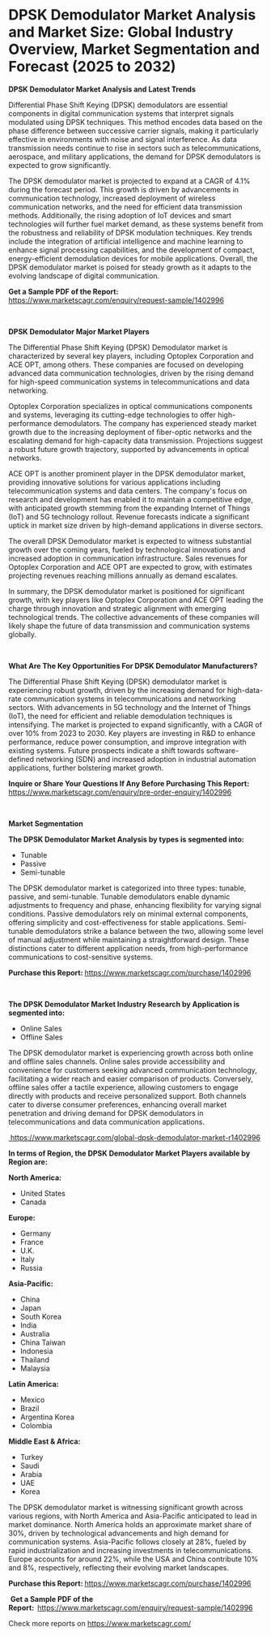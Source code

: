 <p><h1>DPSK Demodulator Market Analysis and Market Size: Global Industry Overview, Market Segmentation and Forecast (2025 to 2032)</h1></p><p><strong>DPSK Demodulator Market Analysis and Latest Trends</strong></p>
<p><p>Differential Phase Shift Keying (DPSK) demodulators are essential components in digital communication systems that interpret signals modulated using DPSK techniques. This method encodes data based on the phase difference between successive carrier signals, making it particularly effective in environments with noise and signal interference. As data transmission needs continue to rise in sectors such as telecommunications, aerospace, and military applications, the demand for DPSK demodulators is expected to grow significantly.</p><p>The DPSK demodulator market is projected to expand at a CAGR of 4.1% during the forecast period. This growth is driven by advancements in communication technology, increased deployment of wireless communication networks, and the need for efficient data transmission methods. Additionally, the rising adoption of IoT devices and smart technologies will further fuel market demand, as these systems benefit from the robustness and reliability of DPSK modulation techniques. Key trends include the integration of artificial intelligence and machine learning to enhance signal processing capabilities, and the development of compact, energy-efficient demodulation devices for mobile applications. Overall, the DPSK demodulator market is poised for steady growth as it adapts to the evolving landscape of digital communication.</p></p>
<p><strong>Get a Sample PDF of the Report:&nbsp;</strong> <a href="https://www.marketscagr.com/enquiry/request-sample/1402996?utm_campaign=2014&utm_medium=2&utm_source=Github&utm_content=ia&utm_term=12012025&utm_id=dpsk-demodulator">https://www.marketscagr.com/enquiry/request-sample/1402996</a></p>
<p>&nbsp;</p>
<p><strong>DPSK Demodulator Major Market Players</strong></p>
<p><p>The Differential Phase Shift Keying (DPSK) Demodulator market is characterized by several key players, including Optoplex Corporation and ACE OPT, among others. These companies are focused on developing advanced data communication technologies, driven by the rising demand for high-speed communication systems in telecommunications and data networking.</p><p>Optoplex Corporation specializes in optical communications components and systems, leveraging its cutting-edge technologies to offer high-performance demodulators. The company has experienced steady market growth due to the increasing deployment of fiber-optic networks and the escalating demand for high-capacity data transmission. Projections suggest a robust future growth trajectory, supported by advancements in optical networks.</p><p>ACE OPT is another prominent player in the DPSK demodulator market, providing innovative solutions for various applications including telecommunication systems and data centers. The company's focus on research and development has enabled it to maintain a competitive edge, with anticipated growth stemming from the expanding Internet of Things (IoT) and 5G technology rollout. Revenue forecasts indicate a significant uptick in market size driven by high-demand applications in diverse sectors.</p><p>The overall DPSK Demodulator market is expected to witness substantial growth over the coming years, fueled by technological innovations and increased adoption in communication infrastructure. Sales revenues for Optoplex Corporation and ACE OPT are expected to grow, with estimates projecting revenues reaching millions annually as demand escalates.</p><p>In summary, the DPSK demodulator market is positioned for significant growth, with key players like Optoplex Corporation and ACE OPT leading the charge through innovation and strategic alignment with emerging technological trends. The collective advancements of these companies will likely shape the future of data transmission and communication systems globally.</p></p>
<p>&nbsp;</p>
<p><strong>What Are The Key Opportunities For DPSK Demodulator Manufacturers?</strong></p>
<p><p>The Differential Phase Shift Keying (DPSK) demodulator market is experiencing robust growth, driven by the increasing demand for high-data-rate communication systems in telecommunications and networking sectors. With advancements in 5G technology and the Internet of Things (IoT), the need for efficient and reliable demodulation techniques is intensifying. The market is projected to expand significantly, with a CAGR of over 10% from 2023 to 2030. Key players are investing in R&D to enhance performance, reduce power consumption, and improve integration with existing systems. Future prospects indicate a shift towards software-defined networking (SDN) and increased adoption in industrial automation applications, further bolstering market growth.</p></p>
<p><strong>Inquire or Share Your Questions If Any Before Purchasing This Report:</strong> <a href="https://www.marketscagr.com/enquiry/pre-order-enquiry/1402996?utm_campaign=2014&utm_medium=2&utm_source=Github&utm_content=ia&utm_term=12012025&utm_id=dpsk-demodulator">https://www.marketscagr.com/enquiry/pre-order-enquiry/1402996</a></p>
<p>&nbsp;</p>
<p><strong>Market Segmentation</strong></p>
<p><strong>The DPSK Demodulator Market Analysis by types is segmented into:</strong></p>
<p><ul><li>Tunable</li><li>Passive</li><li>Semi-tunable</li></ul></p>
<p><p>The DPSK demodulator market is categorized into three types: tunable, passive, and semi-tunable. Tunable demodulators enable dynamic adjustments to frequency and phase, enhancing flexibility for varying signal conditions. Passive demodulators rely on minimal external components, offering simplicity and cost-effectiveness for stable applications. Semi-tunable demodulators strike a balance between the two, allowing some level of manual adjustment while maintaining a straightforward design. These distinctions cater to different application needs, from high-performance communications to cost-sensitive systems.</p></p>
<p><strong>Purchase this Report:&nbsp;</strong><a href="https://www.marketscagr.com/purchase/1402996?utm_campaign=2014&utm_medium=2&utm_source=Github&utm_content=ia&utm_term=12012025&utm_id=dpsk-demodulator">https://www.marketscagr.com/purchase/1402996</a></p>
<p>&nbsp;</p>
<p><strong>The DPSK Demodulator Market Industry Research by Application is segmented into:</strong></p>
<p><ul><li>Online Sales</li><li>Offline Sales</li></ul></p>
<p><p>The DPSK demodulator market is experiencing growth across both online and offline sales channels. Online sales provide accessibility and convenience for customers seeking advanced communication technology, facilitating a wider reach and easier comparison of products. Conversely, offline sales offer a tactile experience, allowing customers to engage directly with products and receive personalized support. Both channels cater to diverse consumer preferences, enhancing overall market penetration and driving demand for DPSK demodulators in telecommunications and data communication applications.</p></p>
<p><a href="https://www.marketscagr.com/global-dpsk-demodulator-market-r1402996?utm_campaign=2014&utm_medium=2&utm_source=Github&utm_content=ia&utm_term=12012025&utm_id=dpsk-demodulator">&nbsp;https://www.marketscagr.com/global-dpsk-demodulator-market-r1402996</a></p>
<p><strong>In terms of Region, the DPSK Demodulator Market Players available by Region are:</strong></p>
<p>
    <p> <strong> North America: </strong>
        <ul>
            <li>United States</li>
            <li>Canada</li>
        </ul>
        </p> 
    <p> <strong> Europe: </strong>
        <ul>
            <li>Germany</li>
            <li>France</li>
            <li>U.K.</li>
            <li>Italy</li>
            <li>Russia</li>
        </ul>
        </p> 
    <p> <strong> Asia-Pacific: </strong>
        <ul>
            <li>China</li>
            <li>Japan</li>
            <li>South Korea</li>
            <li>India</li>
            <li>Australia</li>
            <li>China Taiwan</li>
            <li>Indonesia</li>
            <li>Thailand</li>
            <li>Malaysia</li>
        </ul>
        </p> 
    <p> <strong> Latin America: </strong>
        <ul>
            <li>Mexico</li>
            <li>Brazil</li>
            <li>Argentina Korea</li>
            <li>Colombia</li>
        </ul>
        </p> 
    <p> <strong> Middle East & Africa: </strong>
        <ul>
            <li>Turkey</li>
            <li>Saudi</li>
            <li>Arabia</li>
            <li>UAE</li>
            <li>Korea</li>
        </ul>
    </p>
    </p>
<p><p>The DPSK demodulator market is witnessing significant growth across various regions, with North America and Asia-Pacific anticipated to lead in market dominance. North America holds an approximate market share of 30%, driven by technological advancements and high demand for communication systems. Asia-Pacific follows closely at 28%, fueled by rapid industrialization and increasing investments in telecommunications. Europe accounts for around 22%, while the USA and China contribute 10% and 8%, respectively, reflecting their evolving market landscapes.</p></p>
<p><strong>Purchase this Report: </strong><a href="https://www.marketscagr.com/purchase/1402996?utm_campaign=2014&utm_medium=2&utm_source=Github&utm_content=ia&utm_term=12012025&utm_id=dpsk-demodulator">https://www.marketscagr.com/purchase/1402996</a></p>
<p>&nbsp;<strong>Get a Sample PDF of the Report:&nbsp;&nbsp;</strong><a href="https://www.marketscagr.com/enquiry/request-sample/1402996?utm_campaign=2014&utm_medium=2&utm_source=Github&utm_content=ia&utm_term=12012025&utm_id=dpsk-demodulator">https://www.marketscagr.com/enquiry/request-sample/1402996</a></p>
<p><strong></strong></p>
<p>Check more reports on <a href="https://www.marketscagr.com/?utm_campaign=2014&utm_medium=2&utm_source=Github&utm_content=ia&utm_term=12012025&utm_id=dpsk-demodulator">https://www.marketscagr.com/</a></p>